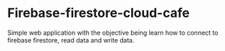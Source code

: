 # Firebase-firestore-cloud-cafe
Simple web application with the objective being learn how to connect to firebase firestore, read data and write data.<br>
